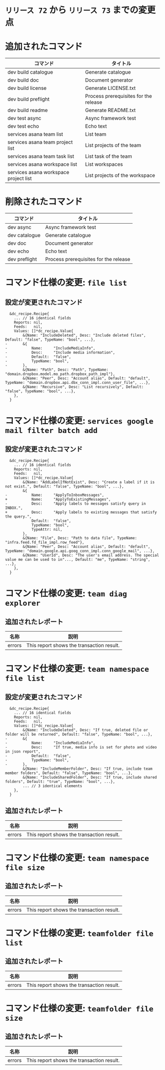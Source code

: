 # `リリース 72` から `リリース 73` までの変更点

# 追加されたコマンド


| コマンド                              | タイトル                              |
|---------------------------------------|---------------------------------------|
| dev build catalogue                   | Generate catalogue                    |
| dev build doc                         | Document generator                    |
| dev build license                     | Generate LICENSE.txt                  |
| dev build preflight                   | Process prerequisites for the release |
| dev build readme                      | Generate README.txt                   |
| dev test async                        | Async framework test                  |
| dev test echo                         | Echo text                             |
| services asana team list              | List team                             |
| services asana team project list      | List projects of the team             |
| services asana team task list         | List task of the team                 |
| services asana workspace list         | List workspaces                       |
| services asana workspace project list | List projects of the workspace        |



# 削除されたコマンド


| コマンド      | タイトル                              |
|---------------|---------------------------------------|
| dev async     | Async framework test                  |
| dev catalogue | Generate catalogue                    |
| dev doc       | Document generator                    |
| dev echo      | Echo text                             |
| dev preflight | Process prerequisites for the release |



# コマンド仕様の変更: `file list`


## 設定が変更されたコマンド


```
  &dc_recipe.Recipe{
  	... // 16 identical fields
  	Reports: nil,
  	Feeds:   nil,
  	Values: []*dc_recipe.Value{
  		&{Name: "IncludeDeleted", Desc: "Include deleted files", Default: "false", TypeName: "bool", ...},
- 		&{
- 			Name:     "IncludeMediaInfo",
- 			Desc:     "Include media information",
- 			Default:  "false",
- 			TypeName: "bool",
- 		},
  		&{Name: "Path", Desc: "Path", TypeName: "domain.dropbox.model.mo_path.dropbox_path_impl"},
  		&{Name: "Peer", Desc: "Account alias", Default: "default", TypeName: "domain.dropbox.api.dbx_conn_impl.conn_user_file", ...},
  		&{Name: "Recursive", Desc: "List recursively", Default: "false", TypeName: "bool", ...},
  	},
  }
```
# コマンド仕様の変更: `services google mail filter batch add`


## 設定が変更されたコマンド


```
  &dc_recipe.Recipe{
  	... // 16 identical fields
  	Reports: nil,
  	Feeds:   nil,
  	Values: []*dc_recipe.Value{
  		&{Name: "AddLabelIfNotExist", Desc: "Create a label if it is not exist.", Default: "false", TypeName: "bool", ...},
  		&{
- 			Name:     "ApplyToInboxMessages",
+ 			Name:     "ApplyToExistingMessages",
- 			Desc:     "Apply labels to messages satisfy query in INBOX.",
+ 			Desc:     "Apply labels to existing messages that satisfy the query.",
  			Default:  "false",
  			TypeName: "bool",
  			TypeAttr: nil,
  		},
  		&{Name: "File", Desc: "Path to data file", TypeName: "infra.feed.fd_file_impl.row_feed"},
  		&{Name: "Peer", Desc: "Account alias", Default: "default", TypeName: "domain.google.api.goog_conn_impl.conn_google_mail", ...},
  		&{Name: "UserId", Desc: "The user's email address. The special value me can be used to in"..., Default: "me", TypeName: "string", ...},
  	},
  }
```
# コマンド仕様の変更: `team diag explorer`


## 追加されたレポート


| 名称   | 説明                                      |
|--------|-------------------------------------------|
| errors | This report shows the transaction result. |


# コマンド仕様の変更: `team namespace file list`


## 設定が変更されたコマンド


```
  &dc_recipe.Recipe{
  	... // 16 identical fields
  	Reports: nil,
  	Feeds:   nil,
  	Values: []*dc_recipe.Value{
  		&{Name: "IncludeDeleted", Desc: "If true, deleted file or folder will be returned", Default: "false", TypeName: "bool", ...},
- 		&{
- 			Name:     "IncludeMediaInfo",
- 			Desc:     "If true, media info is set for photo and video in json report",
- 			Default:  "false",
- 			TypeName: "bool",
- 		},
  		&{Name: "IncludeMemberFolder", Desc: "If true, include team member folders", Default: "false", TypeName: "bool", ...},
  		&{Name: "IncludeSharedFolder", Desc: "If true, include shared folders", Default: "true", TypeName: "bool", ...},
  		... // 3 identical elements
  	},
  }
```
## 追加されたレポート


| 名称   | 説明                                      |
|--------|-------------------------------------------|
| errors | This report shows the transaction result. |


# コマンド仕様の変更: `team namespace file size`


## 追加されたレポート


| 名称   | 説明                                      |
|--------|-------------------------------------------|
| errors | This report shows the transaction result. |


# コマンド仕様の変更: `teamfolder file list`


## 追加されたレポート


| 名称   | 説明                                      |
|--------|-------------------------------------------|
| errors | This report shows the transaction result. |


# コマンド仕様の変更: `teamfolder file size`


## 追加されたレポート


| 名称   | 説明                                      |
|--------|-------------------------------------------|
| errors | This report shows the transaction result. |


